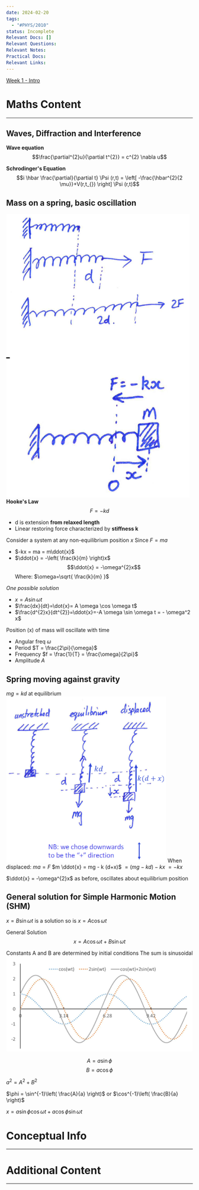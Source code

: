```yaml
---
date: 2024-02-20
tags:
  - "#PHYS/2010"
status: Incomplete
Relevant Docs: []
Relevant Questions: 
Relevant Notes: 
Practical Docs: 
Relevant Links:
---
```

[Week 1 - Intro](Attachments/PHYS2010%20Week%201%20Intro%20and%20SHM.pdf)
# Maths Content
---

## Waves, Diffraction and Interference

**Wave equation**
$$\frac{\partial^{2}u}{\partial t^{2}} = c^{2} \nabla u$$


**Schrodinger's Equation**
$$i \hbar \frac{\partial}{\partial t} \Psi (r,t) = \left[  -\frac{\hbar^{2}{2 \mu}}+V(r,t_{}) \right] \Psi (r,t)$$

## Mass on a spring, basic oscillation
![](Attachments/Pasted%20image%2020240220102516.png)
**Hooke's Law**
$$F = -kd$$
- d is extension **from relaxed length**
- Linear restoring force characterized by **stiffness k**

Consider a system at any non-equilibrium position $x$
Since $F=ma$
- $-kx = ma = m\ddot{x}$
- $\ddot{x} = -\left( \frac{k}{m} \right)x$
$$\ddot{x} = -\omega^{2}x$$
Where:
$\omega=\sqrt{ \frac{k}{m} }$

*One possible solution*
- $x = A\sin \omega t$
- $\frac{dx}{dt}=\dot{x}= A \omega \cos \omega t$
- $\frac{d^{2}x}{dt^{2}}=\ddot{x}=-A \omega \sin \omega t = - \omega^2 x$

Position (x) of mass will oscillate with time
- Angular freq $\omega$
- Period $T = \frac{2\pi}{\omega}$
- Frequency $f = \frac{1}{T} = \frac{\omega}{2\pi}$
- Amplitude $A$

## Spring moving against gravity
$mg = kd$ at equilibrium
![](Attachments/Pasted%20image%2020240220102750.png)
When displaced:
$ma = F$
$m \ddot{x} = mg - k (d+x)$
$= (mg-kd)-kx$
$=-kx$

$\ddot{x} = -\omega^{2}x$ as before, oscillates about equilibrium position

## General solution for Simple Harmonic Motion (SHM)

$x = B \sin \omega t$ is a solution
so is $x = A \cos \omega t$

General Solution
$$x = A \cos \omega t + B \sin \omega t$$

Constants A and B are determined by initial conditions
The sum is sinusoidal
![](Attachments/Pasted%20image%2020240220103611.png)

$$A = a \sin \phi$$
$$B = a \cos \phi$$

$a^{2}=A^{2}+B^{2}$

$\phi = \sin^{-1}\left( \frac{A}{a} \right)$ or $\cos^{-1}\left( \frac{B}{a} \right)$

$x = a \sin \phi \cos \omega t + a \cos \phi \sin \omega t$



# Conceptual Info
---



# Additional Content
---
